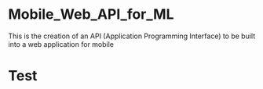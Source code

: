 # Mobile_Web_API_for_ML
This is the creation of an API (Application Programming Interface) to be built into a web application for mobile

# Test